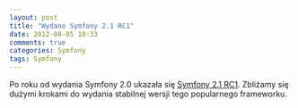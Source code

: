 ```yaml
---
layout: post
title: "Wydano Symfony 2.1 RC1"
date: 2012-08-05 10:33
comments: true
categories: Symfony
tags: Symfony
---
```

Po roku od wydania Symfony 2.0 ukazała się <a href="http://symfony.com/blog/symfony-2-1-0-rc1-released">Symfony 2.1 RC1</a>. Zbliżamy się dużymi krokami do wydania stabilnej wersji tego popularnego frameworku.
